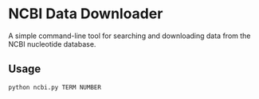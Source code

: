 # NCBI Data Downloader

A simple command-line tool for searching and downloading data from the NCBI nucleotide database. 

## Usage

```sh
python ncbi.py TERM NUMBER
